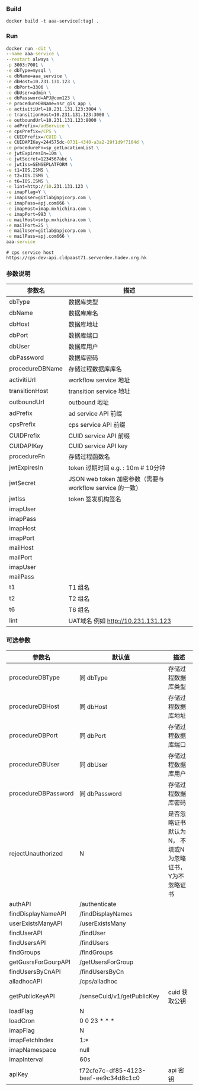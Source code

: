 ### Build

````shell
docker build -t aaa-service[:tag] .
````



### Run

````cmd
docker run -dit \
--name aaa-service \
--restart always \
-p 3003:7001 \
-e dbType=mysql \
-e dbName=aaa_service \
-e dbHost=10.231.131.123 \
-e dbPort=3306 \
-e dbUser=admin \
-e dbPassword=APJ@com123 \
-e procedureDBName=nsr_gis_app \
-e activitiUrl=10.231.131.123:3004 \
-e transitionHost=10.231.131.123:3000 \
-e outboundUrl=10.231.131.123:8000 \
-e adPrefix=/adService \
-e cpsPrefix=/CPS \
-e CUIDPrefix=/CUID \
-e CUIDAPIKey=244575dc-0731-4340-a3a2-29f1d9f7104d \
-e procedureFn=sp_getLocationList \
-e jwtExpiresIn=10m \
-e jwtSecret=1234567abc \
-e jwtIss=SENSEPLATFORM \
-e t1=IOS.ISMS \
-e t2=IOS.ISMS \
-e t6=IOS.ISMS \
-e lint=http://10.231.131.123 \
-e imapFlag=Y \
-e imapUser=gitlab@apjcorp.com \
-e imapPass=apj.com666 \
-e imapHost=imap.mxhichina.com \
-e imapPort=993 \
-e mailHost=smtp.mxhichina.com \
-e mailPort=25 \
-e mailUser=gitlab@apjcorp.com \
-e mailPass=apj.com666 \
aaa-service
````


```shell
# cps service host
https://cps-dev-api.cldpaast71.serverdev.hadev.org.hk
```



### 参数说明

| 参数名          | 描述                                                      |
| --------------- | --------------------------------------------------------- |
| dbType          | 数据库类型                                                |
| dbName          | 数据库库名                                                |
| dbHost          | 数据库地址                                                |
| dbPort          | 数据库端口                                                |
| dbUser          | 数据库用户                                                |
| dbPassword      | 数据库密码                                                |
| procedureDBName | 存储过程数据库库名                                        |
| activitiUrl     | workflow service 地址                                     |
| transitionHost  | transition service 地址                                   |
| outboundUrl     | outbound 地址                                             |
| adPrefix        | ad service API 前缀                                       |
| cpsPrefix       | cps service API 前缀                                      |
| CUIDPrefix      | CUID service API 前缀                                     |
| CUIDAPIKey      | CUID service API key                                      |
| procedureFn     | 存储过程函数名                                            |
| jwtExpiresIn    | token 过期时间 e.g. : 10m   # 10分钟                      |
| jwtSecret       | JSON web token 加密参数（需要与 workflow service 的一致） |
| jwtIss          | token 签发机构签名                                        |
| imapUser        |                                                           |
| imapPass        |                                                           |
| imapHost        |                                                           |
| imapPort        |                                                           |
| mailHost        |                                                           |
| mailPort        |                                                           |
| imapUser        |                                                           |
| mailPass        |                                                           |
| t1              | T1 组名                                                   |
| t2              | T2 组名                                                   |
| t6              | T6 组名  
| lint            | UAT域名 例如  http://10.231.131.123                        |




### 可选参数

| 参数名              | 默认值            | 描述                   |
| ------------------- | ----------------- | ---------------------- |
| procedureDBType | 同 dbType | 存储过程数据库类型 |
| procedureDBHost | 同 dbHost | 存储过程数据库地址 |
| procedureDBPort | 同 dbPort | 存储过程数据库端口 |
| procedureDBUser | 同 dbUser | 存储过程数据库用户 |
| procedureDBPassword | 同 dbPassword | 存储过程数据库密码 |
| rejectUnauthorized | N | 是否忽略证书 默认为N， 不填或N为忽略证书，Y为不忽略证书 |
| authAPI             | /authenticate     |  |
| findDisplayNameAPI  | /findDisplayNames |  |
| userExistsManyAPI   | /userExistsMany   |  |
| findUserAPI         | /findUser         |  |
| findUsersAPI        | /findUsers        |  |
| findGroups          | /findGroups       |  |
| getGusrsForGourpAPI | /getUsersForGroup |  |
| findUsersByCnAPI    | /findUsersByCn    |  |
| alladhocAPI         | /cps/alladhoc     |  |
|  getPublicKeyAPI		    |  /senseCuid/v1/getPublicKey| cuid 获取公钥 |
| loadFlag	| N |  |
| loadCron	| 0 0 23 * * * |  |
| imapFlag	| N |  |
| imapFetchIndex	| 1:* |  |
| imapNamespace	| null |  |
| imapInterval	| 60s |  |
| apiKey        | f72cfe7c-df85-4123-beaf-ee9c34d8c1c0 | api 密钥 |
